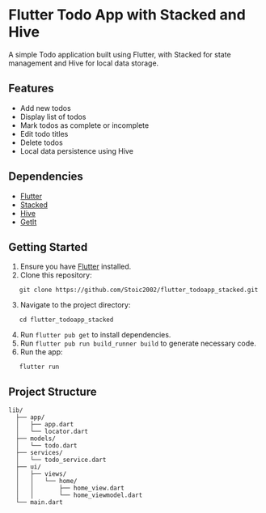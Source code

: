 # Flutter Todo App with Stacked and Hive

A simple Todo application built using Flutter, with Stacked for state management and Hive for local data storage.

## Features

- Add new todos
- Display list of todos
- Mark todos as complete or incomplete
- Edit todo titles
- Delete todos
- Local data persistence using Hive

## Dependencies

- [Flutter](https://flutter.dev/)
- [Stacked](https://pub.dev/packages/stacked)
- [Hive](https://pub.dev/packages/hive)
- [GetIt](https://pub.dev/packages/get_it)

## Getting Started

1. Ensure you have [Flutter](https://flutter.dev/docs/get-started/install) installed.
2. Clone this repository:
```
   git clone https://github.com/Stoic2002/flutter_todoapp_stacked.git
```
3. Navigate to the project directory:
```
   cd flutter_todoapp_stacked
```   
4. Run `flutter pub get` to install dependencies.
5. Run `flutter pub run build_runner build` to generate necessary code.
6. Run the app:
```
   flutter run
```

## Project Structure

```
lib/
  ├── app/
  │   ├── app.dart
  │   └── locator.dart
  ├── models/
  │   └── todo.dart
  ├── services/
  │   └── todo_service.dart
  ├── ui/
  │   ├── views/
  │   │   └── home/
  │   │       ├── home_view.dart
  │   │       └── home_viewmodel.dart
  └── main.dart
```